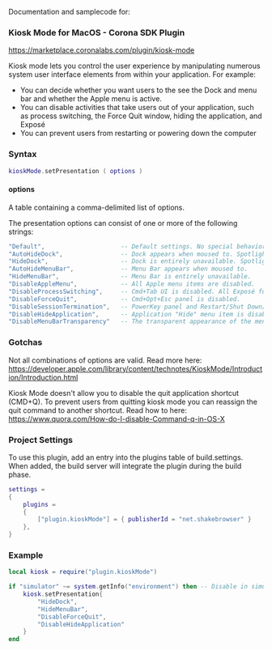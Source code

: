 
Documentation and samplecode for:
### **Kiosk Mode for MacOS - Corona SDK Plugin**
https://marketplace.coronalabs.com/plugin/kiosk-mode

Kiosk mode lets you control the user experience by manipulating numerous system user interface elements from within your application. For example:

* You can decide whether you want users to the see the Dock and menu bar and whether the Apple menu is active.
* You can disable activities that take users out of your application, such as process switching, the Force Quit window, hiding the application, and Exposé
* You can prevent users from restarting or powering down the computer

### **Syntax**
```lua
kioskMode.setPresentation ( options )
```

#### **options**
A table containing a comma-delimited list of options.

The presentation options can consist of one or more of the following strings:
```lua
"Default",                     -- Default settings. No special behavior.
"AutoHideDock",                -- Dock appears when moused to. Spotlight menu is disabled.
"HideDock",                    -- Dock is entirely unavailable. Spotlight menu is disabled.
"AutoHideMenuBar",             -- Menu Bar appears when moused to.
"HideMenuBar",                 -- Menu Bar is entirely unavailable.
"DisableAppleMenu",            -- All Apple menu items are disabled.
"DisableProcessSwitching",     -- Cmd+Tab UI is disabled. All Exposé functionality is also disabled.
"DisableForceQuit",            -- Cmd+Opt+Esc panel is disabled.
"DisableSessionTermination",   -- PowerKey panel and Restart/Shut Down/Log Out are disabled.
"DisableHideApplication",      -- Application "Hide" menu item is disabled.
"DisableMenuBarTransparency"   -- The transparent appearance of the menu bar is disabled.
```

### **Gotchas**
Not all combinations of options are valid. Read more here:
https://developer.apple.com/library/content/technotes/KioskMode/Introduction/Introduction.html

Kiosk Mode doesn't allow you to disable the quit application shortcut (CMD+Q).
To prevent users from quitting kiosk mode you can reassign the quit command to another shortcut.
Read how to here: https://www.quora.com/How-do-I-disable-Command-q-in-OS-X

### **Project Settings**
To use this plugin, add an entry into the plugins table of build.settings. When added, the build server will integrate the plugin during the build phase.
```lua
settings =
{
    plugins =
    {
        ["plugin.kioskMode"] = { publisherId = "net.shakebrowser" }
    },      
}
```

### **Example**
```lua
local kiosk = require("plugin.kioskMode")

if "simulator" ~= system.getInfo("environment") then -- Disable in simulator (or simulator will go into kiosk mode)
    kiosk.setPresentation{
        "HideDock",
        "HideMenuBar",
        "DisableForceQuit",
        "DisableHideApplication"
    }
end
```
